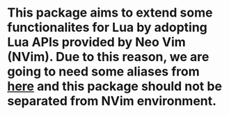 # This package aims to extend some functionalites for Lua by adopting Lua APIs provided by Neo Vim (NVim). Due to this reason, we are going to need some aliases from [here](../utils/alias.lua) and this package should not be separated from NVim environment.  
